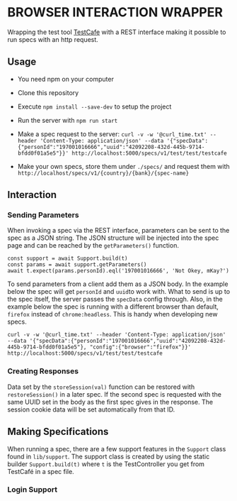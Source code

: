 # BROWSER INTERACTION WRAPPER

Wrapping the test tool [TestCafe](https://devexpress.github.io/testcafe/) with a REST interface making it possible to run specs with an http request.

## Usage

- You need npm on your computer

- Clone this repository

- Execute `npm install --save-dev` to setup the project

- Run the server with `npm run start` 

- Make a spec request to the server: 
    `curl -v -w '@curl_time.txt' --header 'Content-Type: application/json' --data '{"specData":{"personId":"197001016666","uuid":"42092208-432d-445b-9714-bfdd0f01a5e5"}}' http://localhost:5000/specs/v1/test/test/testcafe`

- Make your own specs, store them under `./specs/` and request them with `http://localhost/specs/v1/{country}/{bank}/{spec-name}`

## Interaction

### Sending Parameters

When invoking a spec via the REST interface, parameters can be sent to the spec as a JSON string. The JSON structure will be injected into the spec page and can be reached by the `getParameters()` function.

    const support = await Support.build(t)
    const params = await support.getParameters()
    await t.expect(params.personId).eql('197001016666', 'Not Okey, mKay?')

To send parameters from a client add them as a JSON body. In the example below the spec will get `personId` and `uuid`to work with. What to send is up to the spec itself, the server passes the `specData` config through. Also, in the example below the spec is running with a different browser than default, `firefox` instead of `chrome:headless`. This is handy when developing new specs.

    curl -v -w '@curl_time.txt' --header 'Content-Type: application/json' --data '{"specData":{"personId":"197001016666","uuid":"42092208-432d-445b-9714-bfdd0f01a5e5"}, "config":{"browser":"firefox"}}' http://localhost:5000/specs/v1/test/test/testcafe

### Creating Responses

Data set by the `storeSession(val)` function can be restored with `restoreSession()` in a later spec. If the second spec is requested with the same UUID set in the body as the first spec gives in the response. The session cookie data will be set automatically from that ID.

## Making Specifications

When running a spec, there are a few support features in the `Support` class found in `lib/support`. The support class is created by using the static builder `Support.build(t)` where `t` is the TestController you get from TestCafé in a spec file.

### Login Support


